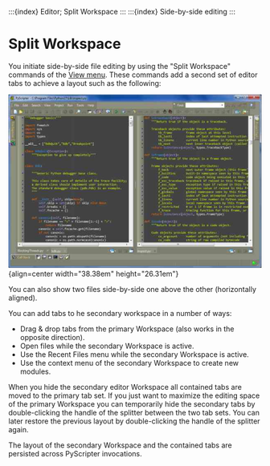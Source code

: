 :::{index} Editor; Split Workspace
:::
:::{index} Side-by-side editing
:::

# Split Workspace

You initiate side-by-side file editing by using the "Split Workspace" commands 
of the [View menu](viewmenu). These commands add a second set of editor tabs to achieve a 
layout such as the following:

![graphic](images/side-by-side-file-editing1.JPG){align=center width="38.38em" height="26.31em"}

You can also show two files side-by-side one above the other (horizontally aligned).

You can add tabs to he secondary workspace in a number of ways: 

- Drag & drop tabs from the primary Workspace (also works in the opposite direction).
- Open files while the secondary Workspace is active.
- Use the Recent Files menu while the secondary Workspace is active.
- Use the context menu of the secondary Workspace to create new modules.

When you hide the secondary editor Workspace all contained tabs are moved to the primary tab 
set. If you just want to maximize the editing space of the primary Workspace you 
can temporarily hide the secondary tabs by double-clicking the handle of the 
splitter between the two tab sets. You can later restore the previous 
layout by double-clicking the handle of the splitter again.

The layout of the secondary Workspace and the contained tabs are persisted across PyScripter 
invocations.
